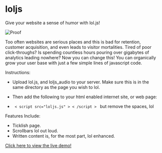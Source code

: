 # loljs
Give your website a sense of humor with lol.js!

<img src="http://nathalielawhead.com/noodles/graph.png" alt="Proof">

Too often websites are serious places and this is bad for retention, customer acquisition, and even leads to visitor mortalities.
Tired of poor click-throughs? Is spending countless hours pouring over gigabytes of analytics leading nowhere?
Now you can change this!
You can organically grow your user base with just a few simple lines of javascript code.

Instructions:

* Upload lol.js, and loljs_audio to your server. Make sure this is in the same directory as the page you wish to lol.

* Then add the following to your html enabled internet site, or web page:
- <code> < script src="loljs.js" > < /script > </code> but remove the spaces, lol

Features Include:

* Ticklish page.
* Scrollbars lol out loud.
* Written content is, for the most part, lol enhanced.

<a href="http://nathalielawhead.com/js/loljs/LOL - Wikipedia, the free encyclopedia.html">Click here to view the live demo!</a>
